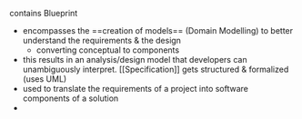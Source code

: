 contains Blueprint

- encompasses the ==creation of models== (Domain Modelling) to better understand the requirements & the design
	- converting conceptual to components
- this results in an analysis/design model that developers can unambiguously interpret. [[Specification]] gets structured & formalized (uses UML)
- used to translate the requirements of a project into software components of a solution
- 

